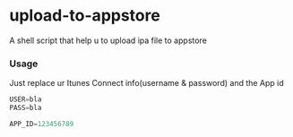 # upload-to-appstore
A shell script that help u to upload ipa file to appstore


### Usage ###
Just replace ur Itunes Connect info(username & password) and the App id

```javascript
USER=bla
PASS=bla

APP_ID=123456789
```
